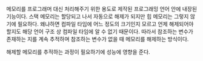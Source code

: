 메모리를 프로그래머 대신 처리해주기 위한 용도로 제작된 프로그래밍 언어 안에 내장된 기능이다.
스택 메모리는 할당되고 나서 자동으로 해제가 되지만
힙 메모리는 그렇지 않기에 필요하다.
왜냐하면 컴파일 타임에 어느 정도의 크기인지 모르고
언제 해제되어야 할지도 해당 언어 구조 상 컴파일 타임에 알 수 없기 때문이다.
따라서 참조하는 변수가 존재하는 지를 계속 추적하며 참조하는 변수가 없을 때
메모리를 해제하는 방식이다.

해제할 메모리를 추적하는 과정이 필요하기에 성능에 영향을 준다.

